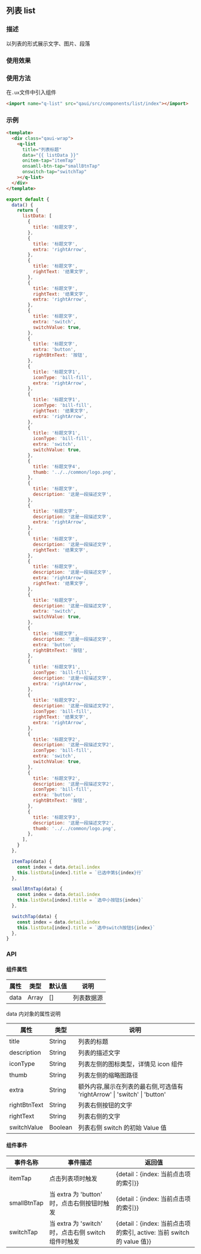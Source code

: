 ## 列表 list

### 描述

以列表的形式展示文字、图片、段落

### 使用效果

<preview url="https://editor.quickapp.cn/preview/2011/sL/2011sL1yEg08/build/pages/list/"/>

### 使用方法

在`.ux`文件中引入组件

```html
<import name="q-list" src="qaui/src/components/list/index"></import>
```

### 示例

```html
<template>
  <div class="qaui-wrap">
    <q-list
      title="列表标题"
      data="{{ listData }}"
      onitem-tap="itemTap"
      onsamll-btn-tap="smallBtnTap"
      onswitch-tap="switchTap"
    ></q-list>
  </div>
</template>
```

```js
export default {
  data() {
    return {
      listData: [
        {
          title: '标题文字',
        },
        {
          title: '标题文字',
          extra: 'rightArrow',
        },
        {
          title: '标题文字',
          rightText: '结果文字',
        },
        {
          title: '标题文字',
          rightText: '结果文字',
          extra: 'rightArrow',
        },
        {
          title: '标题文字',
          extra: 'switch',
          switchValue: true,
        },
        {
          title: '标题文字',
          extra: 'button',
          rightBtnText: '按钮',
        },
        {
          title: '标题文字1',
          iconType: 'bill-fill',
          extra: 'rightArrow',
        },
        {
          title: '标题文字1',
          iconType: 'bill-fill',
          rightText: '结果文字',
          extra: 'rightArrow',
        },
        {
          title: '标题文字1',
          iconType: 'bill-fill',
          extra: 'switch',
          switchValue: true,
        },
        {
          title: '标题文字4',
          thumb: '../../common/logo.png',
        },
        {
          title: '标题文字',
          description: '这是一段描述文字',
        },
        {
          title: '标题文字',
          description: '这是一段描述文字',
          extra: 'rightArrow',
        },
        {
          title: '标题文字',
          description: '这是一段描述文字',
          rightText: '结果文字',
        },
        {
          title: '标题文字',
          description: '这是一段描述文字',
          extra: 'rightArrow',
          rightText: '结果文字',
        },
        {
          title: '标题文字',
          description: '这是一段描述文字',
          extra: 'switch',
          switchValue: true,
        },
        {
          title: '标题文字',
          description: '这是一段描述文字',
          extra: 'button',
          rightBtnText: '按钮',
        },
        {
          title: '标题文字1',
          iconType: 'bill-fill',
          description: '这是一段描述文字',
          extra: 'rightArrow',
        },
        {
          title: '标题文字2',
          description: '这是一段描述文字2',
          iconType: 'bill-fill',
          rightText: '结果文字',
          extra: 'rightArrow',
        },
        {
          title: '标题文字2',
          description: '这是一段描述文字2',
          iconType: 'bill-fill',
          extra: 'switch',
          switchValue: true,
        },
        {
          title: '标题文字2',
          description: '这是一段描述文字2',
          iconType: 'bill-fill',
          extra: 'button',
          rightBtnText: '按钮',
        },
        {
          title: '标题文字3',
          description: '这是一段描述文字2',
          thumb: '../../common/logo.png',
        },
      ],
    }
  },

  itemTap(data) {
    const index = data.detail.index
    this.listData[index].title = `已选中第${index}行`
  },

  smallBtnTap(data) {
    const index = data.detail.index
    this.listData[index].title = `选中小按钮${index}`
  },

  switchTap(data) {
    const index = data.detail.index
    this.listData[index].title = `选中switch按钮${index}`
  },
}
```

### API

#### 组件属性

| 属性 | 类型  | 默认值 | 说明       |
| ---- | ----- | ------ | ---------- |
| data | Array | []     | 列表数据源 |

data 内对象的属性说明

| 属性         | 类型    | 说明                                                                      |
| ------------ | ------- | ------------------------------------------------------------------------- |
| title        | String  | 列表的标题                                                                |
| description  | String  | 列表的描述文字                                                            |
| iconType     | String  | 列表左侧的图标类型，详情见 icon 组件                                      |
| thumb        | String  | 列表左侧的缩略图路径                                                      |
| extra        | String  | 额外内容,展示在列表的最右侧,可选值有 'rightArrow' \| 'switch' \| 'button' |
| rightBtnText | String  | 列表右侧按钮的文字                                                        |
| rightText    | String  | 列表右侧的文字                                                            |
| switchValue  | Boolean | 列表右侧 switch 的初始 Value 值                                           |

#### 组件事件

| 事件名称    | 事件描述                                            | 返回值                                                               |
| ----------- | --------------------------------------------------- | -------------------------------------------------------------------- |
| itemTap     | 点击列表项时触发                                    | {detail：{index: 当前点击项的索引}}                                  |
| smallBtnTap | 当 extra 为 'button' 时，点击右侧按钮时触发         | {detail：{index: 当前点击项的索引}}                                  |
| switchTap   | 当 extra 为 'switch' 时，点击右侧 switch 组件时触发 | {detail：{index: 当前点击项的索引, active: 当前 switch 的 value 值}} |
